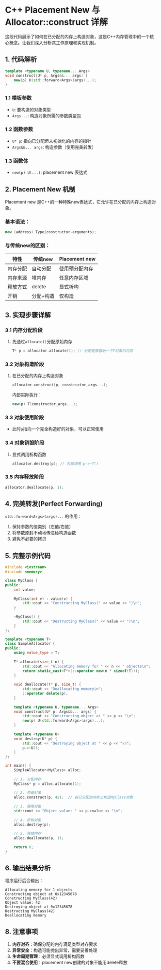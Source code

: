 # C++ Placement New 与 Allocator::construct 详解

这段代码展示了如何在已分配的内存上构造对象，这是C++内存管理中的一个核心概念。让我们深入分析其工作原理和实现机制。

## 1. 代码解析

```cpp
template <typename U, typename... Args>
void construct(U* p, Args&&... args) {
    new(p) U(std::forward<Args>(args)...);
}
```

### 1.1 模板参数
- `U`: 要构造的对象类型
- `Args...`: 构造对象所需的参数类型包

### 1.2 函数参数
- `U* p`: 指向已分配但未初始化的内存的指针
- `Args&&... args`: 构造参数（使用完美转发）

### 1.3 函数体
- `new(p) U(...)`: placement new 表达式

## 2. Placement New 机制

Placement new 是C++的一种特殊new表达式，它允许在已分配的内存上构造对象。

### 基本语法：
```cpp
new (address) Type(constructor-arguments);
```

### 与传统new的区别：
| 特性          | 传统new               | Placement new         |
|---------------|-----------------------|-----------------------|
| 内存分配      | 自动分配              | 使用预分配内存        |
| 内存来源      | 堆内存                | 任意内存区域          |
| 释放方式      | delete                | 显式析构              |
| 开销          | 分配+构造             | 仅构造                |

## 3. 实现步骤详解

### 3.1 内存分配阶段
1. 先通过`allocate()`分配原始内存
   ```cpp
   T* p = allocator.allocate(1); // 分配足够容纳一个T对象的内存
   ```

### 3.2 对象构造阶段
1. 在已分配的内存上构造对象
   ```cpp
   allocator.construct(p, constructor_args...);
   ```
   内部实际执行：
   ```cpp
   new(p) T(constructor_args...);
   ```

### 3.3 对象使用阶段
- 此时`p`指向一个完全构造好的对象，可以正常使用

### 3.4 对象销毁阶段
1. 显式调用析构函数
   ```cpp
   allocator.destroy(p); // 内部调用 p->~T()
   ```

### 3.5 内存释放阶段
```cpp
allocator.deallocate(p, 1);
```

## 4. 完美转发(Perfect Forwarding)

`std::forward<Args>(args)...` 的作用：

1. 保持参数的值类别（左值/右值）
2. 将参数原封不动地传递给构造函数
3. 避免不必要的拷贝

## 5. 完整示例代码

```cpp
#include <iostream>
#include <memory>

class MyClass {
public:
    int value;
    
    MyClass(int v) : value(v) {
        std::cout << "Constructing MyClass(" << value << ")\n";
    }
    
    ~MyClass() {
        std::cout << "Destructing MyClass(" << value << ")\n";
    }
};

template <typename T>
class SimpleAllocator {
public:
    using value_type = T;
    
    T* allocate(size_t n) {
        std::cout << "Allocating memory for " << n << " objects\n";
        return static_cast<T*>(::operator new(n * sizeof(T)));
    }
    
    void deallocate(T* p, size_t) {
        std::cout << "Deallocating memory\n";
        ::operator delete(p);
    }
    
    template <typename U, typename... Args>
    void construct(U* p, Args&&... args) {
        std::cout << "Constructing object at " << p << "\n";
        new(p) U(std::forward<Args>(args)...);
    }
    
    template <typename U>
    void destroy(U* p) {
        std::cout << "Destroying object at " << p << "\n";
        p->~U();
    }
};

int main() {
    SimpleAllocator<MyClass> alloc;
    
    // 1. 分配内存
    MyClass* p = alloc.allocate(1);
    
    // 2. 构造对象
    alloc.construct(p, 42);  // 在已分配的内存上构造MyClass对象
    
    // 3. 使用对象
    std::cout << "Object value: " << p->value << "\n";
    
    // 4. 析构对象
    alloc.destroy(p);
    
    // 5. 释放内存
    alloc.deallocate(p, 1);
    
    return 0;
}
```

## 6. 输出结果分析

程序运行后会输出：
```
Allocating memory for 1 objects
Constructing object at 0x12345678
Constructing MyClass(42)
Object value: 42
Destroying object at 0x12345678
Destructing MyClass(42)
Deallocating memory
```
## 8. 注意事项

1. **内存对齐**：确保分配的内存满足类型对齐要求
2. **异常安全**：构造可能抛出异常，需要妥善处理
3. **生命周期管理**：必须显式调用析构函数
4. **不要混合使用**：placement new创建的对象不能用delete释放
